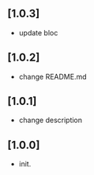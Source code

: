 ## [1.0.3]

* update bloc 

## [1.0.2]

* change README.md 

## [1.0.1]

* change description 

## [1.0.0]

* init.
